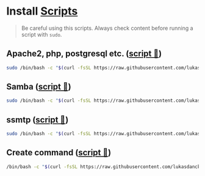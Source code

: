 # Install [Scripts](https://github.com/lukasdanckwerth/notes/blob/main/scripts)

> Be careful using this scripts. Always check content before running a script with `sudo`.

## Apache2, php, postgresql etc. ([script 📃](https://github.com/lukasdanckwerth/notes/blob/main/scripts/install-server.sh))

```sh
sudo /bin/bash -c "$(curl -fsSL https://raw.githubusercontent.com/lukasdanckwerth/notes/main/scripts/install-server.sh)"
```

## Samba ([script 📃](https://github.com/lukasdanckwerth/notes/blob/main/scripts/install-samba.sh))

```sh
sudo /bin/bash -c "$(curl -fsSL https://raw.githubusercontent.com/lukasdanckwerth/notes/main/scripts/install-samba.sh)"
```

## ssmtp ([script 📃](https://github.com/lukasdanckwerth/notes/blob/main/scripts/install-ssmtp.sh))

```sh
sudo /bin/bash -c "$(curl -fsSL https://raw.githubusercontent.com/lukasdanckwerth/notes/main/scripts/install-ssmtp.sh)"
```

## Create command ([script 📃](https://raw.githubusercontent.com/lukasdanckwerth/notes/main/scripts/create-command.sh))

```sh
/bin/bash -c "$(curl -fsSL https://raw.githubusercontent.com/lukasdanckwerth/notes/main/scripts/create-command.sh)"
```
